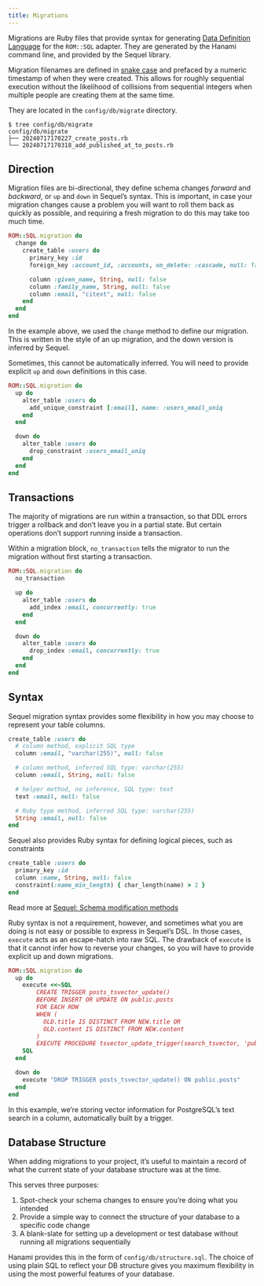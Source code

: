 ```yaml
---
title: Migrations
---
```


Migrations are Ruby files that provide syntax for generating [Data Definition Language](https://en.wikipedia.org/wiki/Data_definition_language) for the `ROM::SQL` adapter. They are generated by the Hanami command line, and provided by the Sequel library.

Migration filenames are defined in [snake case](https://en.wikipedia.org/wiki/Snake_case) and prefaced by a numeric timestamp of when they were created. This allows for roughly sequential execution without the likelihood of collisions from sequential integers when multiple people are creating them at the same time.

They are located in the `config/db/migrate` directory.

```
$ tree config/db/migrate
config/db/migrate
├── 20240717170227_create_posts.rb
└── 20240717170318_add_published_at_to_posts.rb
```

## Direction

Migration files are bi-directional, they define schema changes *forward* and *backward*, or `up` and `down` in Sequel’s syntax. This is important, in case your migration changes cause a problem you will want to roll them back as quickly as possible, and requiring a fresh migration to do this may take too much time.

```ruby
ROM::SQL.migration do
  change do
    create_table :users do
      primary_key :id
      foreign_key :account_id, :accounts, on_delete: :cascade, null: false

      column :given_name, String, null: false
      column :family_name, String, null: false
      column :email, "citext", null: false
    end
  end
end
```

In the example above, we used the `change` method to define our migration. This is written in the style of an up migration, and the down version is inferred by Sequel.

Sometimes, this cannot be automatically inferred. You will need to provide explicit `up` and `down` definitions in this case.

```ruby
ROM::SQL.migration do
  up do
    alter_table :users do
      add_unique_constraint [:email], name: :users_email_uniq
    end
  end

  down do
    alter_table :users do
      drop_constraint :users_email_uniq
    end
  end
end
```

## Transactions

The majority of migrations are run within a transaction, so that DDL errors trigger a rollback and don’t leave you in a partial state. But certain operations don’t support running inside a transaction.

Within a migration block, `no_transaction` tells the migrator to run the migration without first starting a transaction.

```ruby
ROM::SQL.migration do
  no_transaction

  up do
    alter_table :users do
      add_index :email, concurrently: true
    end
  end

  down do
    alter_table :users do
      drop_index :email, concurrently: true
    end
  end
end
```

## Syntax

Sequel migration syntax provides some flexibility in how you may choose to represent your table columns.

```ruby
create_table :users do
  # column method, explicit SQL type
  column :email, "varchar(255)", null: false

  # column method, inferred SQL type: varchar(255)
  column :email, String, null: false

  # helper method, no inference, SQL type: text
  text :email, null: false

  # Ruby type method, inferred SQL type: varchar(255)
  String :email, null: false
end
```

Sequel also provides Ruby syntax for defining logical pieces, such as constraints

```ruby
create_table :users do
  primary_key :id
  column :name, String, null: false
  constraint(:name_min_length) { char_length(name) > 2 }
end
```

Read more at [Sequel: Schema modification methods](http://sequel.jeremyevans.net/rdoc/files/doc/schema_modification_rdoc.html)

Ruby syntax is not a requirement, however, and sometimes what you are doing is not easy or possible to express in Sequel’s DSL. In those cases, `execute` acts as an escape-hatch into raw SQL. The drawback of `execute` is that it cannot infer how to reverse your changes, so you will have to provide explicit up and down migrations.

```ruby
ROM::SQL.migration do
  up do
    execute <<~SQL
        CREATE TRIGGER posts_tsvector_update()
        BEFORE INSERT OR UPDATE ON public.posts
        FOR EACH ROW
        WHEN (
          OLD.title IS DISTINCT FROM NEW.title OR
          OLD.content IS DISTINCT FROM NEW.content
        )
        EXECUTE PROCEDURE tsvector_update_trigger(search_tsvector, 'public.english', title, content)
    SQL
  end

  down do
    execute "DROP TRIGGER posts_tsvector_update() ON public.posts"
  end
end
```

In this example, we’re storing vector information for PostgreSQL’s text search in a column, automatically built by a trigger.

## Database Structure

When adding migrations to your project, it’s useful to maintain a record of what the current state of your database structure was at the time.

This serves three purposes:

1. Spot-check your schema changes to ensure you’re doing what you intended
2. Provide a simple way to connect the structure of your database to a specific code change
3. A blank-slate for setting up a development or test database without running all migrations sequentially

Hanami provides this in the form of `config/db/structure.sql`. The choice of using plain SQL to reflect your DB structure gives you maximum flexibility in using the most powerful features of your database.
